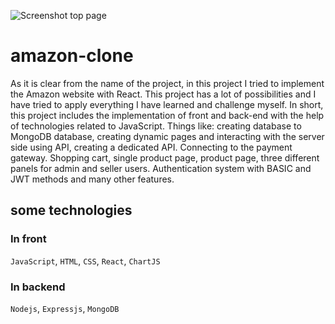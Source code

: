 ![Screenshot top page](https://raw.githubusercontent.com/womoboy/amazon-clone/main/Screenshot_landingpage_amazon-clone.jpg)

# amazon-clone

As it is clear from the name of the project, in this project I tried to implement the Amazon website with React. This project has a lot of possibilities and I have tried to apply everything I have learned and challenge myself. In short, this project includes the implementation of front and back-end with the help of technologies related to JavaScript. Things like: creating database to MongoDB database, creating dynamic pages and interacting with the server side using API, creating a dedicated API. Connecting to the payment gateway. Shopping cart, single product page, product page, three different panels for admin and seller users. Authentication system with BASIC and JWT methods and many other features.

## some technologies

### In front

`JavaScript`, `HTML`, `CSS`, `React`, `ChartJS`

### In backend

`Nodejs`, `Expressjs`, `MongoDB`
